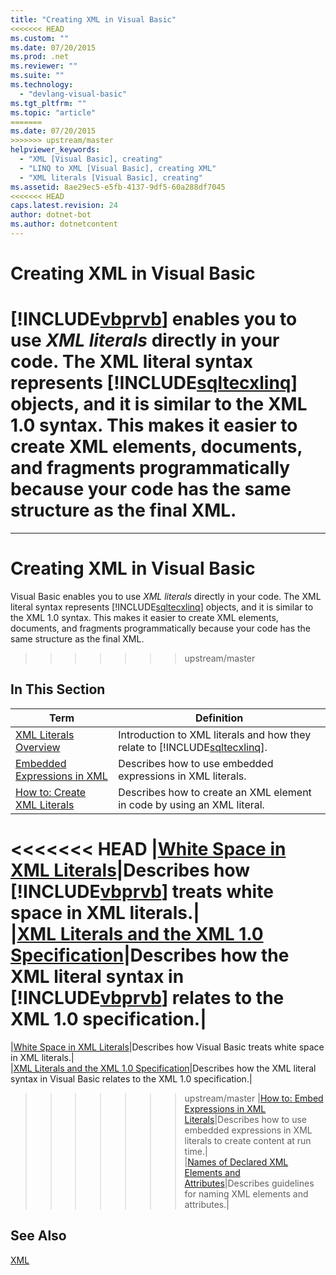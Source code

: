 ```yaml
---
title: "Creating XML in Visual Basic"
<<<<<<< HEAD
ms.custom: ""
ms.date: 07/20/2015
ms.prod: .net
ms.reviewer: ""
ms.suite: ""
ms.technology: 
  - "devlang-visual-basic"
ms.tgt_pltfrm: ""
ms.topic: "article"
=======
ms.date: 07/20/2015
>>>>>>> upstream/master
helpviewer_keywords: 
  - "XML [Visual Basic], creating"
  - "LINQ to XML [Visual Basic], creating XML"
  - "XML literals [Visual Basic], creating"
ms.assetid: 8ae29ec5-e5fb-4137-9df5-60a288df7045
<<<<<<< HEAD
caps.latest.revision: 24
author: dotnet-bot
ms.author: dotnetcontent
---
```

# Creating XML in Visual Basic
[!INCLUDE[vbprvb](~/includes/vbprvb-md.md)] enables you to use *XML literals* directly in your code. The XML literal syntax represents [!INCLUDE[sqltecxlinq](~/includes/sqltecxlinq-md.md)] objects, and it is similar to the XML 1.0 syntax. This makes it easier to create XML elements, documents, and fragments programmatically because your code has the same structure as the final XML.  
=======
---
# Creating XML in Visual Basic
Visual Basic enables you to use *XML literals* directly in your code. The XML literal syntax represents [!INCLUDE[sqltecxlinq](~/includes/sqltecxlinq-md.md)] objects, and it is similar to the XML 1.0 syntax. This makes it easier to create XML elements, documents, and fragments programmatically because your code has the same structure as the final XML.  
>>>>>>> upstream/master
  
## In This Section  
  
|Term|Definition|  
|---|---|  
|[XML Literals Overview](../../../../visual-basic/programming-guide/language-features/xml/xml-literals-overview.md)|Introduction to XML literals and how they relate to [!INCLUDE[sqltecxlinq](~/includes/sqltecxlinq-md.md)].|  
|[Embedded Expressions in XML](../../../../visual-basic/programming-guide/language-features/xml/embedded-expressions-in-xml.md)|Describes how to use embedded expressions in XML literals.|  
|[How to: Create XML Literals](../../../../visual-basic/programming-guide/language-features/xml/how-to-create-xml-literals.md)|Describes how to create an XML element in code by using an XML literal.|  
<<<<<<< HEAD
|[White Space in XML Literals](../../../../visual-basic/programming-guide/language-features/xml/white-space-in-xml-literals.md)|Describes how [!INCLUDE[vbprvb](~/includes/vbprvb-md.md)] treats white space in XML literals.|  
|[XML Literals and the XML 1.0 Specification](../../../../visual-basic/programming-guide/language-features/xml/xml-literals-and-the-xml-1-0-specification.md)|Describes how the XML literal syntax in [!INCLUDE[vbprvb](~/includes/vbprvb-md.md)] relates to the XML 1.0 specification.|  
=======
|[White Space in XML Literals](../../../../visual-basic/programming-guide/language-features/xml/white-space-in-xml-literals.md)|Describes how Visual Basic treats white space in XML literals.|  
|[XML Literals and the XML 1.0 Specification](../../../../visual-basic/programming-guide/language-features/xml/xml-literals-and-the-xml-1-0-specification.md)|Describes how the XML literal syntax in Visual Basic relates to the XML 1.0 specification.|  
>>>>>>> upstream/master
|[How to: Embed Expressions in XML Literals](../../../../visual-basic/programming-guide/language-features/xml/how-to-embed-expressions-in-xml-literals.md)|Describes how to use embedded expressions in XML literals to create content at run time.|  
|[Names of Declared XML Elements and Attributes](../../../../visual-basic/programming-guide/language-features/xml/names-of-declared-xml-elements-and-attributes.md)|Describes guidelines for naming XML elements and attributes.|  
  
## See Also  
 [XML](../../../../visual-basic/programming-guide/language-features/xml/index.md)
